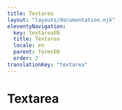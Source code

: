 ```yaml
---
title: Textarea
layout: "layouts/documentation.njk"
eleventyNavigation:
  key: textareaEN
  title: Textarea
  locale: en
  parent: formsEN
  order: 2
translationKey: "textarea"
---
```


# Textarea